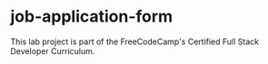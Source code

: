 # job-application-form
This lab project is part of the FreeCodeCamp's Certified Full Stack Developer Curriculum.
